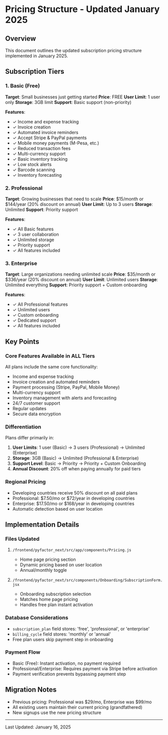 # Pricing Structure - Updated January 2025

## Overview
This document outlines the updated subscription pricing structure implemented in January 2025.

## Subscription Tiers

### 1. Basic (Free)
**Target**: Small businesses just getting started
**Price**: FREE
**User Limit**: 1 user only
**Storage**: 3GB limit
**Support**: Basic support (non-priority)

**Features**:
- ✓ Income and expense tracking
- ✓ Invoice creation
- ✓ Automated invoice reminders
- ✓ Accept Stripe & PayPal payments
- ✓ Mobile money payments (M-Pesa, etc.)
- ✓ Reduced transaction fees
- ✓ Multi-currency support
- ✓ Basic inventory tracking
- ✓ Low stock alerts
- ✓ Barcode scanning
- ✓ Inventory forecasting

### 2. Professional
**Target**: Growing businesses that need to scale
**Price**: $15/month or $144/year (20% discount on annual)
**User Limit**: Up to 3 users
**Storage**: Unlimited
**Support**: Priority support

**Features**:
- ✓ All Basic features
- ✓ 3 user collaboration
- ✓ Unlimited storage
- ✓ Priority support
- ✓ All features included

### 3. Enterprise
**Target**: Large organizations needing unlimited scale
**Price**: $35/month or $336/year (20% discount on annual)
**User Limit**: Unlimited users
**Storage**: Unlimited everything
**Support**: Priority support + Custom onboarding

**Features**:
- ✓ All Professional features
- ✓ Unlimited users
- ✓ Custom onboarding
- ✓ Dedicated support
- ✓ All features included

## Key Points

### Core Features Available in ALL Tiers
All plans include the same core functionality:
- Income and expense tracking
- Invoice creation and automated reminders
- Payment processing (Stripe, PayPal, Mobile Money)
- Multi-currency support
- Inventory management with alerts and forecasting
- 24/7 customer support
- Regular updates
- Secure data encryption

### Differentiation
Plans differ primarily in:
1. **User Limits**: 1 user (Basic) → 3 users (Professional) → Unlimited (Enterprise)
2. **Storage**: 3GB (Basic) → Unlimited (Professional & Enterprise)
3. **Support Level**: Basic → Priority → Priority + Custom Onboarding
4. **Annual Discount**: 20% off when paying annually for paid tiers

### Regional Pricing
- Developing countries receive 50% discount on all paid plans
- Professional: $7.50/mo or $72/year in developing countries
- Enterprise: $17.50/mo or $168/year in developing countries
- Automatic detection based on user location

## Implementation Details

### Files Updated
1. `/frontend/pyfactor_next/src/app/components/Pricing.js`
   - Home page pricing section
   - Dynamic pricing based on user location
   - Annual/monthly toggle

2. `/frontend/pyfactor_next/src/components/Onboarding/SubscriptionForm.jsx`
   - Onboarding subscription selection
   - Matches home page pricing
   - Handles free plan instant activation

### Database Considerations
- `subscription_plan` field stores: 'free', 'professional', or 'enterprise'
- `billing_cycle` field stores: 'monthly' or 'annual'
- Free plan users skip payment step in onboarding

### Payment Flow
- Basic (Free): Instant activation, no payment required
- Professional/Enterprise: Requires payment via Stripe before activation
- Payment verification prevents bypassing payment step

## Migration Notes
- Previous pricing: Professional was $29/mo, Enterprise was $99/mo
- All existing users maintain their current pricing (grandfathered)
- New signups use the new pricing structure

---
Last Updated: January 16, 2025